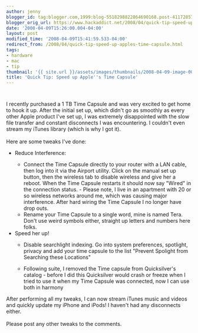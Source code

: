 ```yaml
---
author: jenny
blogger_id: tag:blogger.com,1999:blog-5518298822864690168.post-4117285724062178887
blogger_orig_url: https://www.hackaddict.net/2008/04/quick-tip-speed-up-apples-time-capsule.html
date: '2008-04-09T15:26:00.004-04:00'
layout: post
modified_time: '2008-04-09T15:41:59.533-04:00'
redirect_from: /2008/04/quick-tip-speed-up-apples-time-capsule.html
tags:
- hardware
- mac
- tip
thumbnail: '{{ site.url }}/assets/images/thumbnails/2008-04-09-image-0000.jpg'
title: 'Quick Tip: Speed up Apple''s Time Capsule'
---
```


<a onblur="try {parent.deselectBloggerImageGracefully();} catch(e) {}" href="http://bp0.blogger.com/_Gj3xvk4ycVs/R_0bssFH0TI/AAAAAAAAAVI/vKW4WS8VD7U/s1600-h/time-capsule.jpg"><img style="margin: 0px auto 10px; display: block; text-align: center; cursor: pointer;" src="http://bp0.blogger.com/_Gj3xvk4ycVs/R_0bssFH0TI/AAAAAAAAAVI/vKW4WS8VD7U/s400/time-capsule.jpg" alt="" id="BLOGGER_PHOTO_ID_5187332800361517362" border="0" /></a><br />I recently purchased a 1 TB Time Capsule and was very excited to get home to hook it up.  After the initial set up, which didn't go as smoothly as every other Apple product I've set up, I was extremely disappointed with the slow file transfer and constant disconnects I was encountering.  I couldn't even stream my iTunes library (which is why I got it).<br /><br />Here are some tweaks I've done:<br /><ul><li>Reduce Interference:<br /></li><ul><li>Connect the Time Capsule directly to your router with a LAN cable, then log into it via the Airport utility.  Click on the manual set up button, then the wireless tab to disable wireless and give her a reboot.  When the Time Capsule restarts it should now say "Wired" in the connection status. - Please note, I live in an apartment with 20 or so wireless networks around me, which was causing major interference.  After hard wiring the Time Capsule I no longer have drop outs.</li><li>Rename your Time Capsule to a single word, mine is named Tera. Don't use weird symbols either, straight up letters and numbers here folks.</li></ul><li>Speed her up!<br /></li><ul><li>Disable searchlight indexing.  Go into system preferences, spotlight, privacy and add your time capsule to the list "Prevent Spolight from Searching these Locations"</li></ul><ul><li>Following suite, I removed the Time capsule from Quicksilver's catalog - before I did this Quicksilver would crash or freeze when I tried to use it when my Time Capsule was connected, now I can use both in harmony</li></ul></ul>After performing all my tweaks, I can now stream iTunes music and videos and quickly update my iPhone and iPods!  I haven't had any disconnects either.<br /><br />Please post any other tweaks to the comments.